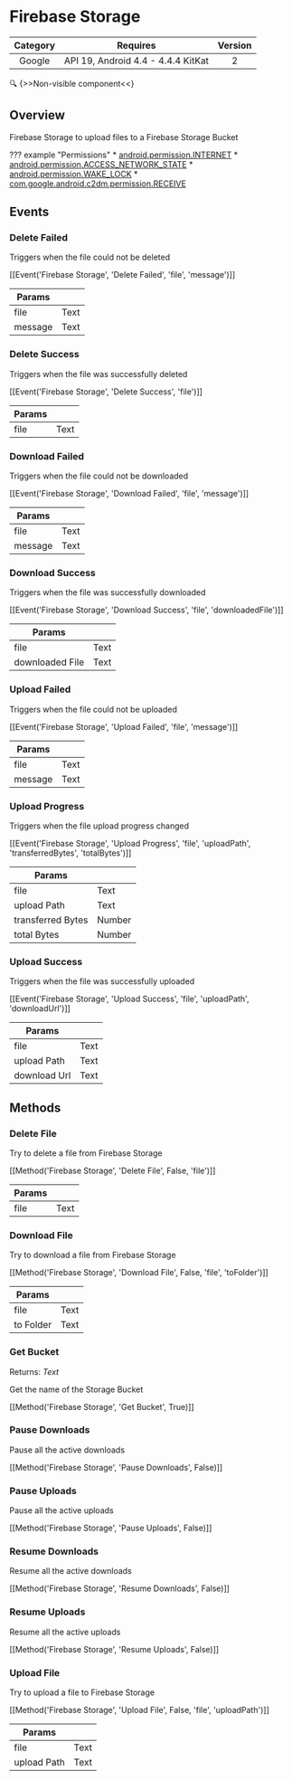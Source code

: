 # Firebase Storage

| Category | Requires | Version |
|:--------:|:-------:|:--------:|
|Google|API 19, Android 4.4 - 4.4.4 KitKat|2|

:mag: {>>Non-visible component<<}

## Overview

Firebase Storage to upload files to a Firebase Storage Bucket

??? example "Permissions"
    * [android.permission.INTERNET](https://developer.android.com/reference/android/Manifest.permission.html#INTERNET)
    * [android.permission.ACCESS_NETWORK_STATE](https://developer.android.com/reference/android/Manifest.permission.html#ACCESS_NETWORK_STATE)
    * [android.permission.WAKE_LOCK](https://developer.android.com/reference/android/Manifest.permission.html#WAKE_LOCK)
    * [com.google.android.c2dm.permission.RECEIVE](https://developer.android.com/reference/android/Manifest.permission.html#com.google.android.c2dm.permission.RECEIVE)


## Events

### Delete Failed

Triggers when the file could not be deleted

[[Event('Firebase Storage', 'Delete Failed', 'file', 'message')]]

| Params | []() |
|--------|------|
|file|<span class="chip chip-text">Text</span>|
|message|<span class="chip chip-text">Text</span>|


### Delete Success

Triggers when the file was successfully deleted

[[Event('Firebase Storage', 'Delete Success', 'file')]]

| Params | []() |
|--------|------|
|file|<span class="chip chip-text">Text</span>|


### Download Failed

Triggers when the file could not be downloaded

[[Event('Firebase Storage', 'Download Failed', 'file', 'message')]]

| Params | []() |
|--------|------|
|file|<span class="chip chip-text">Text</span>|
|message|<span class="chip chip-text">Text</span>|


### Download Success

Triggers when the file was successfully downloaded

[[Event('Firebase Storage', 'Download Success', 'file', 'downloadedFile')]]

| Params | []() |
|--------|------|
|file|<span class="chip chip-text">Text</span>|
|downloaded File|<span class="chip chip-text">Text</span>|


### Upload Failed

Triggers when the file could not be uploaded

[[Event('Firebase Storage', 'Upload Failed', 'file', 'message')]]

| Params | []() |
|--------|------|
|file|<span class="chip chip-text">Text</span>|
|message|<span class="chip chip-text">Text</span>|


### Upload Progress

Triggers when the file upload progress changed

[[Event('Firebase Storage', 'Upload Progress', 'file', 'uploadPath', 'transferredBytes', 'totalBytes')]]

| Params | []() |
|--------|------|
|file|<span class="chip chip-text">Text</span>|
|upload Path|<span class="chip chip-text">Text</span>|
|transferred Bytes|<span class="chip chip-number">Number</span>|
|total Bytes|<span class="chip chip-number">Number</span>|


### Upload Success

Triggers when the file was successfully uploaded

[[Event('Firebase Storage', 'Upload Success', 'file', 'uploadPath', 'downloadUrl')]]

| Params | []() |
|--------|------|
|file|<span class="chip chip-text">Text</span>|
|upload Path|<span class="chip chip-text">Text</span>|
|download Url|<span class="chip chip-text">Text</span>|


## Methods

### Delete File

Try to delete a file from Firebase Storage

[[Method('Firebase Storage', 'Delete File', False, 'file')]]

| Params | []() |
|--------|------|
|file|<span class="chip chip-text">Text</span>|


### Download File

Try to download a file from Firebase Storage

[[Method('Firebase Storage', 'Download File', False, 'file', 'toFolder')]]

| Params | []() |
|--------|------|
|file|<span class="chip chip-text">Text</span>|
|to Folder|<span class="chip chip-text">Text</span>|


### Get Bucket

<span class="chip chip-text">Returns: <i>Text</i></span> 

Get the name of the Storage Bucket

[[Method('Firebase Storage', 'Get Bucket', True)]]

### Pause Downloads

Pause all the active downloads

[[Method('Firebase Storage', 'Pause Downloads', False)]]

### Pause Uploads

Pause all the active uploads

[[Method('Firebase Storage', 'Pause Uploads', False)]]

### Resume Downloads

Resume all the active downloads

[[Method('Firebase Storage', 'Resume Downloads', False)]]

### Resume Uploads

Resume all the active uploads

[[Method('Firebase Storage', 'Resume Uploads', False)]]

### Upload File

Try to upload a file to Firebase Storage

[[Method('Firebase Storage', 'Upload File', False, 'file', 'uploadPath')]]

| Params | []() |
|--------|------|
|file|<span class="chip chip-text">Text</span>|
|upload Path|<span class="chip chip-text">Text</span>|
